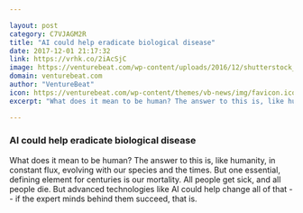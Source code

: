 ```yaml
---

layout: post
category: C7VJAGM2R
title: "AI could help eradicate biological disease"
date: 2017-12-01 21:17:32
link: https://vrhk.co/2iAcSjC
image: https://venturebeat.com/wp-content/uploads/2016/12/shutterstock_432594508.jpg?fit=780%2C683&strip=all
domain: venturebeat.com
author: "VentureBeat"
icon: https://venturebeat.com/wp-content/themes/vb-news/img/favicon.ico
excerpt: "What does it mean to be human? The answer to this is, like humanity, in constant flux, evolving with our species and the times. But one essential, defining element for centuries is our mortality. All people get sick, and all people die. But advanced technologies like AI could help change all of that -- if the expert minds behind them succeed, that is."

---
```


### AI could help eradicate biological disease

What does it mean to be human? The answer to this is, like humanity, in constant flux, evolving with our species and the times. But one essential, defining element for centuries is our mortality. All people get sick, and all people die. But advanced technologies like AI could help change all of that -- if the expert minds behind them succeed, that is.